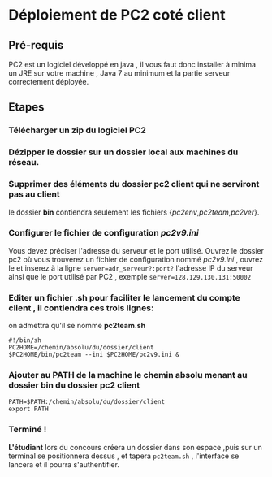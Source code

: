 # Déploiement de PC2 coté client


## Pré-requis

PC2 est un logiciel développé en java , il vous faut donc installer à minima un JRE sur votre machine , Java 7 au minimum
et la partie serveur correctement déployée.

## Etapes

### **Télécharger** un zip du logiciel PC2

### **Dézipper** le dossier sur un dossier local aux machines du réseau.

### **Supprimer** des éléments du dossier pc2 client qui ne serviront pas au client

le dossier **bin** contiendra seulement les fichiers {*pc2env*,*pc2team*,*pc2ver*}.

### **Configurer** le fichier de configuration *pc2v9.ini*

Vous devez préciser l'adresse du serveur et le port utilisé.
Ouvrez le dossier pc2 où vous trouverez un fichier de configuration nommé *pc2v9.ini* , ouvrez le et inserez à la ligne ```server=adr_serveur?:port?``` l'adresse IP du serveur ainsi que le port utilisé par PC2 , exemple ```server=128.129.130.131:50002```

### **Editer** un fichier .sh pour faciliter le lancement du compte client , il contiendra ces trois lignes:
on admettra qu'il se nomme **pc2team.sh**
```shell
#!/bin/sh
PC2HOME=/chemin/absolu/du/dossier/client
$PC2HOME/bin/pc2team --ini $PC2HOME/pc2v9.ini &
```

### **Ajouter** au PATH de la machine le chemin absolu menant au dossier bin du dossier pc2 client
```shell
PATH=$PATH:/chemin/absolu/du/dossier/client
export PATH
```

### **Terminé !**


**L'étudiant** lors du concours créera un dossier dans son espace ,puis sur un terminal se positionnera dessus , et tapera ```pc2team.sh``` , l'interface se lancera et il pourra s'authentifier.
